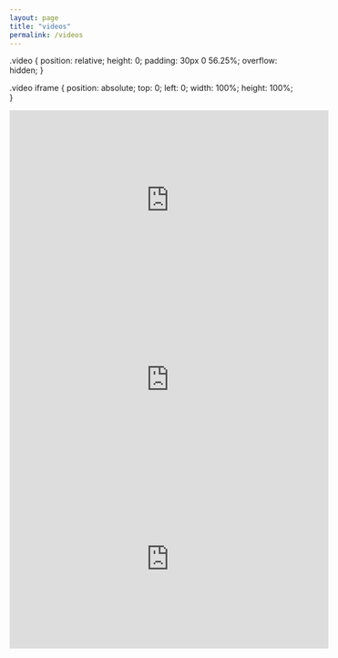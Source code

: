 ```yaml
---
layout: page
title: "videos"
permalink: /videos
---
```


.video {
position: relative;
height: 0;
padding: 30px 0 56.25%;
overflow: hidden;
}

.video iframe {
position: absolute;
top: 0;
left: 0;
width: 100%;
height: 100%;
}

<div style="text-align:center;" class="video">
<iframe width="560" height="315" src="https://www.youtube.com/embed/ADUAF4ykF_8?si=F6nFNhp6yqKFLp2D" title="YouTube video player" frameborder="0" allow="accelerometer; autoplay; clipboard-write; encrypted-media; gyroscope; picture-in-picture; web-share" allowfullscreen></iframe>
</div>

<div style="text-align:center;" class="video">
<iframe width="560" height="315" src="https://www.youtube.com/embed/BPuq3Up4hzU?si=4YcqKC4BaTlJRVXI" title="YouTube video player" frameborder="0" allow="accelerometer; autoplay; clipboard-write; encrypted-media; gyroscope; picture-in-picture; web-share" allowfullscreen></iframe>
</div>

<div style="text-align:center;" class="video">
<iframe width="560" height="315" src="https://www.youtube.com/embed/dEyQLsmWPXc?si=HYmRRt2etEHdz9Pi&amp;start=1124" title="YouTube video player" frameborder="0" allow="accelerometer; autoplay; clipboard-write; encrypted-media; gyroscope; picture-in-picture; web-share" allowfullscreen></iframe>
</div>

